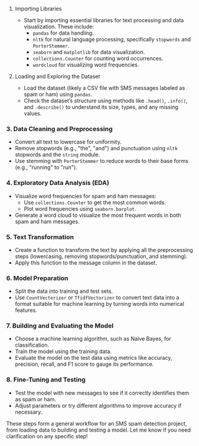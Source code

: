 1. Importing Libraries
   - Start by importing essential libraries for text processing and data visualization. These include:
     - `pandas` for data handling.
     - `nltk` for natural language processing, specifically `stopwords` and `PorterStemmer`.
     - `seaborn` and `matplotlib` for data visualization.
     - `collections.Counter` for counting word occurrences.
     - `wordcloud` for visualizing word frequencies.

2. Loading and Exploring the Dataset
   - Load the dataset (likely a CSV file with SMS messages labeled as spam or ham) using `pandas`.
   - Check the dataset’s structure using methods like `.head()`, `.info()`, and `.describe()` to understand its size, types, and any missing values.

### 3. **Data Cleaning and Preprocessing**
   - Convert all text to lowercase for uniformity.
   - Remove stopwords (e.g., "the", "and") and punctuation using `nltk` stopwords and the `string` module.
   - Use stemming with `PorterStemmer` to reduce words to their base forms (e.g., "running" to "run").

### 4. **Exploratory Data Analysis (EDA)**
   - Visualize word frequencies for spam and ham messages:
     - Use `collections.Counter` to get the most common words.
     - Plot word frequencies using `seaborn.barplot`.
   - Generate a word cloud to visualize the most frequent words in both spam and ham messages.

### 5. **Text Transformation**
   - Create a function to transform the text by applying all the preprocessing steps (lowercasing, removing stopwords/punctuation, and stemming).
   - Apply this function to the message column in the dataset.

### 6. **Model Preparation**
   - Split the data into training and test sets.
   - Use `CountVectorizer` or `TfidfVectorizer` to convert text data into a format suitable for machine learning by turning words into numerical features.

### 7. **Building and Evaluating the Model**
   - Choose a machine learning algorithm, such as Naive Bayes, for classification.
   - Train the model using the training data.
   - Evaluate the model on the test data using metrics like accuracy, precision, recall, and F1 score to gauge its performance.

### 8. **Fine-Tuning and Testing**
   - Test the model with new messages to see if it correctly identifies them as spam or ham.
   - Adjust parameters or try different algorithms to improve accuracy if necessary.

These steps form a general workflow for an SMS spam detection project, from loading data to building and testing a model. Let me know if you need clarification on any specific step!
